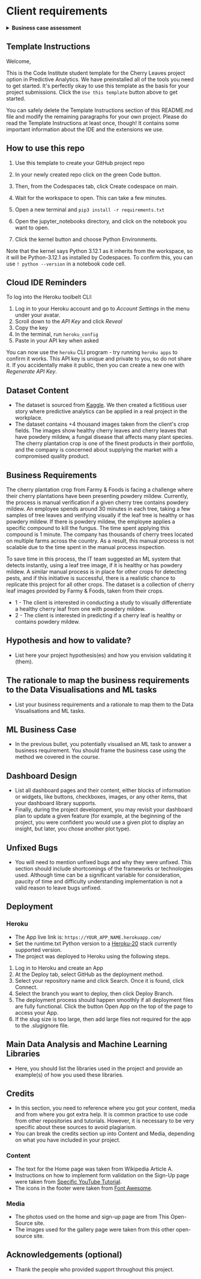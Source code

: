 # Client requirements

<details>
    <summary><strong>Business case assessment</strong></summary>
    <table>
        <thead>
            <tr>
                <th>Ask</th>
                <th>Requirements</th>
                <th>Pass/Fail</th>
            </tr>
        </thead>
        <tbody>
            <tr>
                <td>1. What are the business requirements?</td>
                <td>
                - The client is interested in conducting a study to visually differentiate a cherry leaf that is healthy from one that contains powdery mildew.<br>
                - The client is interested in predicting if a cherry leaf is healthy or contains powdery mildew.
                </td>
                <td>
                <!-- &#10003; -->
                </td>
            </tr>
            <tr>
                <td>2. Is there any business requirement that can be answered with conventional data analysis?</td>
                <td>
                - Yes, we can use conventional data analysis to conduct a study to visually differentiate a cherry leaf that is healthy from one that contains powdery mildew.
                </td>
                <td>
                <!-- &#10003; -->
                </td>
            </tr>
            <tr>
                <td>3. Does the client need a dashboard or an API endpoint?</td>
                <td>- The client needs a dashboard.</td>
                <td>
                <!-- &#10003; -->
                </td>
            </tr>
            <tr>
                <td>4. What does the client consider as a successful project outcome?</td>
                <td>
                - A study showing how to visually differentiate a cherry leaf that is healthy from one that contains powdery mildew.<br>
                - Also, the capability to predict if a cherry leaf is healthy or contains powdery mildew.</td>
                <td>
                <!-- &#10003; -->
                </td>
            </tr>
            <tr>
                <td>5. Can you break down the project into Epics and User Stories?</td>
                <td>
                - Information gathering and data collection.
                - Data visualization, cleaning, and preparation.
                - Model training, optimization and validation.
                - Dashboard planning, designing, and development.
                - Dashboard deployment and release.
                </td>
                <td>
                <!-- &#10003; -->
                </td>
            </tr>
            <tr>
                <td>6. Ethical or Privacy concerns?</td>
                <td>
                - The client provided the data under an NDA (non-disclosure agreement), therefore the data should only be shared with professionals that are officially involved in the project.
                </td>
                <td>
                <!-- &#10003; -->
                </td>
            </tr>
            <tr>
                <td>7. Does the data suggest a particular model?</td>
                <td>
                - The data suggests a binary classifier, indicating whether a particular cherry leaf is healthy or contains powdery mildew.
                </td>
                <td>
                <!-- &#10003; -->
                </td>
            </tr>
            <tr>
                <td>8. What are the model's inputs and intended outputs?</td>
                <td>
                - The input is a cherry leaf image and the output is a prediction of whether the cherry leaf is healthy or contains powdery mildew.
                </td>
                <td>
                <!-- &#10003; -->
                </td>
            </tr>
            <tr>
                <td>9. What are the criteria for the performance goal of the predictions?</td>
                <td>- We agreed with the client a degree of 97% accuracy.</td>
                <td>
                <!-- &#10003; -->
                </td>
            </tr>
            <tr>
                <td>10. How will the client benefit?</td>
                <td>- The client will not supply the market with a product of compromised quality.</td>
                <td>
                <!-- &#10003; -->
                </td>
            </tr>
        </tbody>
    </table>
</details>

## Template Instructions

Welcome,

This is the Code Institute student template for the Cherry Leaves project option in Predictive Analytics. We have preinstalled all of the tools you need to get started. It's perfectly okay to use this template as the basis for your project submissions. Click the `Use this template` button above to get started.

You can safely delete the Template Instructions section of this README.md file and modify the remaining paragraphs for your own project. Please do read the Template Instructions at least once, though! It contains some important information about the IDE and the extensions we use.

## How to use this repo

1. Use this template to create your GitHub project repo

1. In your newly created repo click on the green Code button. 

1. Then, from the Codespaces tab, click Create codespace on main.

1. Wait for the workspace to open. This can take a few minutes.

1. Open a new terminal and `pip3 install -r requirements.txt`

1. Open the jupyter_notebooks directory, and click on the notebook you want to open.

1. Click the kernel button and choose Python Environments.

Note that the kernel says Python 3.12.1 as it inherits from the workspace, so it will be Python-3.12.1 as installed by Codespaces. To confirm this, you can use `! python --version` in a notebook code cell.

## Cloud IDE Reminders

To log into the Heroku toolbelt CLI:

1. Log in to your Heroku account and go to _Account Settings_ in the menu under your avatar.
2. Scroll down to the _API Key_ and click _Reveal_
3. Copy the key
4. In the terminal, run `heroku_config`
5. Paste in your API key when asked

You can now use the `heroku` CLI program - try running `heroku apps` to confirm it works. This API key is unique and private to you, so do not share it. If you accidentally make it public, then you can create a new one with _Regenerate API Key_.

## Dataset Content

- The dataset is sourced from [Kaggle](https://www.kaggle.com/codeinstitute/cherry-leaves). We then created a fictitious user story where predictive analytics can be applied in a real project in the workplace.
- The dataset contains +4 thousand images taken from the client's crop fields. The images show healthy cherry leaves and cherry leaves that have powdery mildew, a fungal disease that affects many plant species. The cherry plantation crop is one of the finest products in their portfolio, and the company is concerned about supplying the market with a compromised quality product.

## Business Requirements

The cherry plantation crop from Farmy & Foods is facing a challenge where their cherry plantations have been presenting powdery mildew. Currently, the process is manual verification if a given cherry tree contains powdery mildew. An employee spends around 30 minutes in each tree, taking a few samples of tree leaves and verifying visually if the leaf tree is healthy or has powdery mildew. If there is powdery mildew, the employee applies a specific compound to kill the fungus. The time spent applying this compound is 1 minute. The company has thousands of cherry trees located on multiple farms across the country. As a result, this manual process is not scalable due to the time spent in the manual process inspection.

To save time in this process, the IT team suggested an ML system that detects instantly, using a leaf tree image, if it is healthy or has powdery mildew. A similar manual process is in place for other crops for detecting pests, and if this initiative is successful, there is a realistic chance to replicate this project for all other crops. The dataset is a collection of cherry leaf images provided by Farmy & Foods, taken from their crops.

- 1 - The client is interested in conducting a study to visually differentiate a healthy cherry leaf from one with powdery mildew.
- 2 - The client is interested in predicting if a cherry leaf is healthy or contains powdery mildew.

## Hypothesis and how to validate?

- List here your project hypothesis(es) and how you envision validating it (them).

## The rationale to map the business requirements to the Data Visualisations and ML tasks

- List your business requirements and a rationale to map them to the Data Visualisations and ML tasks.

## ML Business Case

- In the previous bullet, you potentially visualised an ML task to answer a business requirement. You should frame the business case using the method we covered in the course.

## Dashboard Design

- List all dashboard pages and their content, either blocks of information or widgets, like buttons, checkboxes, images, or any other items, that your dashboard library supports.
- Finally, during the project development, you may revisit your dashboard plan to update a given feature (for example, at the beginning of the project, you were confident you would use a given plot to display an insight, but later, you chose another plot type).

## Unfixed Bugs

- You will need to mention unfixed bugs and why they were unfixed. This section should include shortcomings of the frameworks or technologies used. Although time can be a significant variable for consideration, paucity of time and difficulty understanding implementation is not a valid reason to leave bugs unfixed.

## Deployment

### Heroku

- The App live link is: `https://YOUR_APP_NAME.herokuapp.com/`
- Set the runtime.txt Python version to a [Heroku-20](https://devcenter.heroku.com/articles/python-support#supported-runtimes) stack currently supported version.
- The project was deployed to Heroku using the following steps.

1. Log in to Heroku and create an App
2. At the Deploy tab, select GitHub as the deployment method.
3. Select your repository name and click Search. Once it is found, click Connect.
4. Select the branch you want to deploy, then click Deploy Branch.
5. The deployment process should happen smoothly if all deployment files are fully functional. Click the button Open App on the top of the page to access your App.
6. If the slug size is too large, then add large files not required for the app to the .slugignore file.

## Main Data Analysis and Machine Learning Libraries

- Here, you should list the libraries used in the project and provide an example(s) of how you used these libraries.

## Credits

- In this section, you need to reference where you got your content, media and from where you got extra help. It is common practice to use code from other repositories and tutorials. However, it is necessary to be very specific about these sources to avoid plagiarism.
- You can break the credits section up into Content and Media, depending on what you have included in your project.

### Content

- The text for the Home page was taken from Wikipedia Article A.
- Instructions on how to implement form validation on the Sign-Up page were taken from [Specific YouTube Tutorial](https://www.youtube.com/).
- The icons in the footer were taken from [Font Awesome](https://fontawesome.com/).

### Media

- The photos used on the home and sign-up page are from This Open-Source site.
- The images used for the gallery page were taken from this other open-source site.

## Acknowledgements (optional)

- Thank the people who provided support throughout this project.
